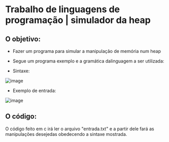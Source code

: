 # Trabalho de linguagens de programação | simulador da heap

## O objetivo:

* Fazer um programa para simular a manipulação de memória num heap
* Segue um programa exemplo e a gramática dalinguagem a ser utilizada:

* Sintaxe:
  
 ![image](https://github.com/LeonardoApcl/SimuladorHeap/assets/135659746/21ffe581-cec0-44b2-bd04-429a160d2590)

* Exemplo de entrada: 

![image](https://github.com/LeonardoApcl/SimuladorHeap/assets/135659746/79172377-610f-403b-90c4-b39714c14396)

## O código:

 O código feito em c irá ler o arquivo "entrada.txt" e a partir dele fará as manipulações desejedas obedecendo a sintaxe mostrada.
